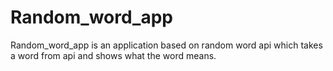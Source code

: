 # Random_word_app
Random_word_app is an application based on random word api which takes a word from api and shows what the word means.
